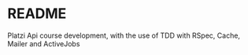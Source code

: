 # README

Platzi Api course development, with the use of TDD with RSpec, Cache, Mailer and ActiveJobs 
